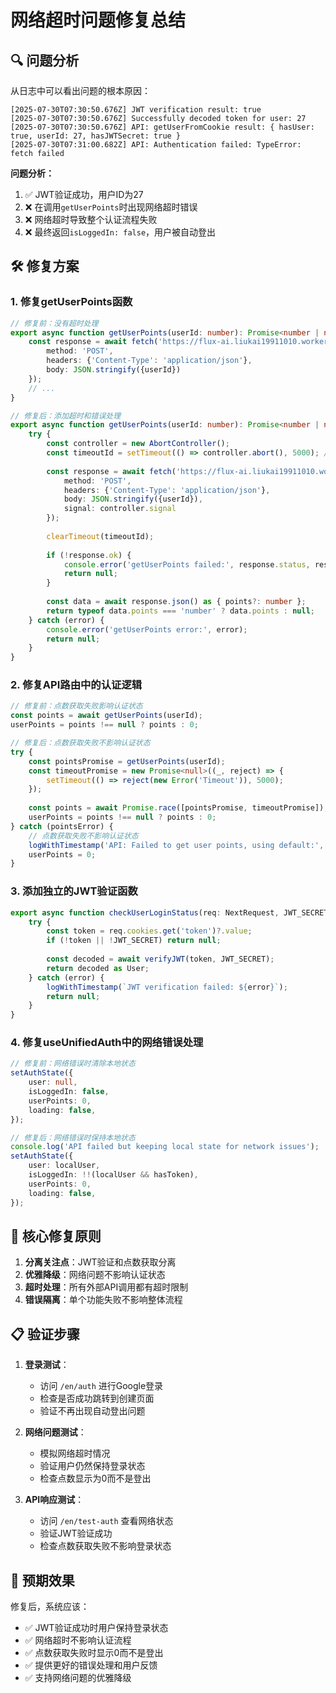 # 网络超时问题修复总结

## 🔍 问题分析

从日志中可以看出问题的根本原因：

```
[2025-07-30T07:30:50.676Z] JWT verification result: true
[2025-07-30T07:30:50.676Z] Successfully decoded token for user: 27
[2025-07-30T07:30:50.676Z] API: getUserFromCookie result: { hasUser: true, userId: 27, hasJWTSecret: true }
[2025-07-30T07:31:00.682Z] API: Authentication failed: TypeError: fetch failed
```

**问题分析：**
1. ✅ JWT验证成功，用户ID为27
2. ❌ 在调用`getUserPoints`时出现网络超时错误
3. ❌ 网络超时导致整个认证流程失败
4. ❌ 最终返回`isLoggedIn: false`，用户被自动登出

## 🛠️ 修复方案

### 1. **修复getUserPoints函数**
```typescript
// 修复前：没有超时处理
export async function getUserPoints(userId: number): Promise<number | null> {
    const response = await fetch('https://flux-ai.liukai19911010.workers.dev/getuserpoints', {
        method: 'POST',
        headers: {'Content-Type': 'application/json'},
        body: JSON.stringify({userId})
    });
    // ...
}

// 修复后：添加超时和错误处理
export async function getUserPoints(userId: number): Promise<number | null> {
    try {
        const controller = new AbortController();
        const timeoutId = setTimeout(() => controller.abort(), 5000); // 5秒超时
        
        const response = await fetch('https://flux-ai.liukai19911010.workers.dev/getuserpoints', {
            method: 'POST',
            headers: {'Content-Type': 'application/json'},
            body: JSON.stringify({userId}),
            signal: controller.signal
        });
        
        clearTimeout(timeoutId);
        
        if (!response.ok) {
            console.error('getUserPoints failed:', response.status, response.statusText);
            return null;
        }
        
        const data = await response.json() as { points?: number };
        return typeof data.points === 'number' ? data.points : null;
    } catch (error) {
        console.error('getUserPoints error:', error);
        return null;
    }
}
```

### 2. **修复API路由中的认证逻辑**
```typescript
// 修复前：点数获取失败影响认证状态
const points = await getUserPoints(userId);
userPoints = points !== null ? points : 0;

// 修复后：点数获取失败不影响认证状态
try {
    const pointsPromise = getUserPoints(userId);
    const timeoutPromise = new Promise<null>((_, reject) => {
        setTimeout(() => reject(new Error('Timeout')), 5000);
    });
    
    const points = await Promise.race([pointsPromise, timeoutPromise]);
    userPoints = points !== null ? points : 0;
} catch (pointsError) {
    // 点数获取失败不影响认证状态
    logWithTimestamp('API: Failed to get user points, using default:', pointsError);
    userPoints = 0;
}
```

### 3. **添加独立的JWT验证函数**
```typescript
export async function checkUserLoginStatus(req: NextRequest, JWT_SECRET: string): Promise<User | null> {
    try {
        const token = req.cookies.get('token')?.value;
        if (!token || !JWT_SECRET) return null;
        
        const decoded = await verifyJWT(token, JWT_SECRET);
        return decoded as User;
    } catch (error) {
        logWithTimestamp(`JWT verification failed: ${error}`);
        return null;
    }
}
```

### 4. **修复useUnifiedAuth中的网络错误处理**
```typescript
// 修复前：网络错误时清除本地状态
setAuthState({
    user: null,
    isLoggedIn: false,
    userPoints: 0,
    loading: false,
});

// 修复后：网络错误时保持本地状态
console.log('API failed but keeping local state for network issues');
setAuthState({
    user: localUser,
    isLoggedIn: !!(localUser && hasToken),
    userPoints: 0,
    loading: false,
});
```

## 🎯 核心修复原则

1. **分离关注点**：JWT验证和点数获取分离
2. **优雅降级**：网络问题不影响认证状态
3. **超时处理**：所有外部API调用都有超时限制
4. **错误隔离**：单个功能失败不影响整体流程

## 📋 验证步骤

1. **登录测试**：
   - 访问 `/en/auth` 进行Google登录
   - 检查是否成功跳转到创建页面
   - 验证不再出现自动登出问题

2. **网络问题测试**：
   - 模拟网络超时情况
   - 验证用户仍然保持登录状态
   - 检查点数显示为0而不是登出

3. **API响应测试**：
   - 访问 `/en/test-auth` 查看网络状态
   - 验证JWT验证成功
   - 检查点数获取失败不影响登录状态

## 🚀 预期效果

修复后，系统应该：
- ✅ JWT验证成功时用户保持登录状态
- ✅ 网络超时不影响认证流程
- ✅ 点数获取失败时显示0而不是登出
- ✅ 提供更好的错误处理和用户反馈
- ✅ 支持网络问题的优雅降级 